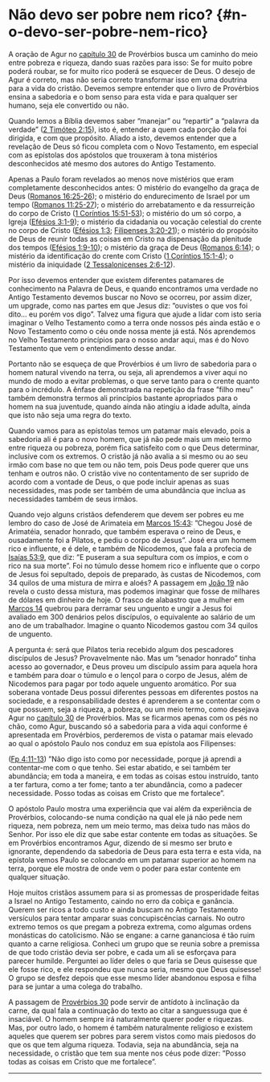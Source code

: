 # Não devo ser pobre nem rico? {#n-o-devo-ser-pobre-nem-rico}

A oração de Agur no [capítulo 30](http://bibliaonline.com.br/acf/pv/30) de Provérbios busca um caminho do meio entre pobreza e riqueza, dando suas razões para isso: Se for muito pobre poderá roubar, se for muito rico poderá se esquecer de Deus. O desejo de Agur é correto, mas não seria correto transformar isso em uma doutrina para a vida do cristão. Devemos sempre entender que o livro de Provérbios ensina a sabedoria e o bom senso para esta vida e para qualquer ser humano, seja ele convertido ou não.

Quando lemos a Bíblia devemos saber “manejar” ou “repartir” a “palavra da verdade” ([2 Timóteo 2:15](http://bibliaonline.com.br/acf/2tm/2/15)), isto é, entender a quem cada porção dela foi dirigida, e com que propósito. Aliado a isto, devemos entender que a revelação de Deus só ficou completa com o Novo Testamento, em especial com as epístolas dos apóstolos que trouxeram à tona mistérios desconhecidos até mesmo dos autores do Antigo Testamento.

Apenas a Paulo foram revelados ao menos nove mistérios que eram completamente desconhecidos antes: O mistério do evangelho da graça de Deus ([Romanos 16:25-26](http://bibliaonline.com.br/acf/rm/16/25-26)); o mistério do endurecimento de Israel por um tempo ([Romanos 11:25-27](http://bibliaonline.com.br/acf/rm/11/25-27)); o mistério do arrebatamento e da ressurreição do corpo de Cristo ([1 Coríntios 15:51-53](http://bibliaonline.com.br/acf/1co/15/51-53)); o mistério do um só corpo, a Igreja ([Efésios 3:1-9](http://bibliaonline.com.br/acf/ef/3/1-9)); o mistério da cidadania ou vocação celestial do crente no corpo de Cristo ([Efésios 1:3](http://bibliaonline.com.br/acf/ef/1/3); [Filipenses 3:20-21](http://bibliaonline.com.br/acf/fp/3/20-21)); o mistério do propósito de Deus de reunir todas as coisas em Cristo na dispensação da plenitude dos tempos ([Efésios 1:9-10](http://bibliaonline.com.br/acf/ef/1/9-10)); o mistério da graça de Deus ([Romanos 6:14](http://bibliaonline.com.br/acf/rm/6/14)); o mistério da identificação do crente com Cristo ([1 Coríntios 15:1-4](http://bibliaonline.com.br/acf/1co/15/1-4)); o mistério da iniquidade ([2 Tessalonicenses 2:6-12](http://bibliaonline.com.br/acf/2ts/2/6-12)).

Por isso devemos entender que existem diferentes patamares de conhecimento na Palavra de Deus, e quando encontramos uma verdade no Antigo Testamento devemos buscar no Novo se ocorreu, por assim dizer, um upgrade, como nas partes em que Jesus diz: ”ouvistes o que vos foi dito... eu porém vos digo”. Talvez uma figura que ajude a lidar com isto seria imaginar o Velho Testamento como a terra onde nossos pés ainda estão e o Novo Testamento como o céu onde nossa mente já está. Nós aprendemos no Velho Testamento princípios para o nosso andar aqui, mas é do Novo Testamento que vem o entendimento desse andar.

Portanto não se esqueça de que Provérbios é um livro de sabedoria para o homem natural vivendo na terra, ou seja, ali aprendemos a viver aqui no mundo de modo a evitar problemas, o que serve tanto para o crente quanto para o incrédulo. A ênfase demonstrada na repetição da frase ”filho meu” também demonstra termos ali princípios bastante apropriados para o homem na sua juventude, quando ainda não atingiu a idade adulta, ainda que isto não seja uma regra do texto.

Quando vamos para as epístolas temos um patamar mais elevado, pois a sabedoria ali é para o novo homem, que já não pede mais um meio termo entre riqueza ou pobreza, porém fica satisfeito com o que Deus determinar, inclusive com os extremos. O cristão já não avalia a si mesmo ou ao seu irmão com base no que tem ou não tem, pois Deus pode querer que uns tenham e outros não. O cristão vive no contentamento de ser suprido de acordo com a vontade de Deus, o que pode incluir apenas as suas necessidades, mas pode ser também de uma abundância que inclua as necessidades também de seus irmãos.

Quando vejo alguns cristãos defenderem que devem ser pobres eu me lembro do caso de José de Arimateia em [Marcos 15:43](http://bibliaonline.com.br/acf/mc/15/43): ”Chegou José de Arimatéia, senador honrado, que também esperava o reino de Deus, e ousadamente foi a Pilatos, e pediu o corpo de Jesus”. José era um homem rico e influente, e é dele, e também de Nicodemos, que fala a profecia de [Isaías 53:9](http://bibliaonline.com.br/acf/is/53/9), que diz: ”E puseram a sua sepultura com os ímpios, e com o rico na sua morte”. Foi no túmulo desse homem rico e influente que o corpo de Jesus foi sepultado, depois de preparado, às custas de Nicodemos, com 34 quilos de uma mistura de mirra e aloés? A passagem em [João 19](http://bibliaonline.com.br/acf/jo/19) não revela o custo dessa mistura, mas podemos imaginar que fosse de milhares de dólares em dinheiro de hoje. O frasco de alabastro que a mulher em [Marcos 14](http://bibliaonline.com.br/acf/mc/14) quebrou para derramar seu unguento e ungir a Jesus foi avaliado em 300 denários pelos discípulos, o equivalente ao salário de um ano de um trabalhador. Imagine o quanto Nicodemos gastou com 34 quilos de unguento.

A pergunta é: será que Pilatos teria recebido algum dos pescadores discípulos de Jesus? Provavelmente não. Mas um ”senador honrado” tinha acesso ao governador, e Deus proveu um discípulo assim para aquela hora e também para doar o túmulo e o lençol para o corpo de Jesus, além de Nicodemos para pagar por todo aquele unguento aromático. Por sua soberana vontade Deus possui diferentes pessoas em diferentes postos na sociedade, e a responsabilidade destes é aprenderem a se contentar com o que possuem, seja a riqueza, a pobreza, ou um meio termo, como desejava Agur no [capítulo 30](http://bibliaonline.com.br/acf/pv/30) de Provérbios. Mas se ficarmos apenas com os pés no chão, como Agur, buscando só a sabedoria para a vida aqui conforme é apresentada em Provérbios, perderemos de vista o patamar mais elevado ao qual o apóstolo Paulo nos conduz em sua epístola aos Filipenses:

([Fp 4:11-13](http://bibliaonline.com.br/acf/fp/4/11-13)) ”Não digo isto como por necessidade, porque já aprendi a contentar-me com o que tenho. Sei estar abatido, e sei também ter abundância; em toda a maneira, e em todas as coisas estou instruído, tanto a ter fartura, como a ter fome; tanto a ter abundância, como a padecer necessidade. Posso todas as coisas em Cristo que me fortalece”.

O apóstolo Paulo mostra uma experiência que vai além da experiência de Provérbios, colocando-se numa condição na qual ele já não pede nem riqueza, nem pobreza, nem um meio termo, mas deixa tudo nas mãos do Senhor. Por isso ele diz que sabe estar contente em todas as situações. Se em Provérbios encontramos Agur, dizendo de si mesmo ser bruto e ignorante, dependendo da sabedoria de Deus para esta terra e esta vida, na epístola vemos Paulo se colocando em um patamar superior ao homem na terra, porque ele mostra de onde vem o poder para estar contente em qualquer situação.

Hoje muitos cristãos assumem para si as promessas de prosperidade feitas a Israel no Antigo Testamento, caindo no erro da cobiça e ganância. Querem ser ricos a todo custo e ainda buscam no Antigo Testamento versículos para tentar amparar suas concupiscências carnais. No outro extremo temos os que pregam a pobreza extrema, como algumas ordens monásticas do catolicismo. Não se engane: a carne gananciosa é tão ruim quanto a carne religiosa. Conheci um grupo que se reunia sobre a premissa de que todo cristão devia ser pobre, e cada um ali se esforçava para parecer humilde. Perguntei ao líder deles o que faria se Deus quisesse que ele fosse rico, e ele respondeu que nunca seria, mesmo que Deus quisesse! O grupo se desfez depois que esse mesmo líder abandonou esposa e filha para se juntar a uma colega do trabalho.

A passagem de [Provérbios 30](http://bibliaonline.com.br/acf/pv/30) pode servir de antídoto à inclinação da carne, da qual fala a continuação do texto ao citar a sanguessuga que é insaciável. O homem sempre irá naturalmente querer poder e riquezas. Mas, por outro lado, o homem é também naturalmente religioso e existem aqueles que querem ser pobres para serem vistos como mais piedosos do que os que tem alguma riqueza. Todavia, seja na abundância, seja na necessidade, o cristão que tem sua mente nos céus pode dizer: ”Posso todas as coisas em Cristo que me fortalece”.

*****